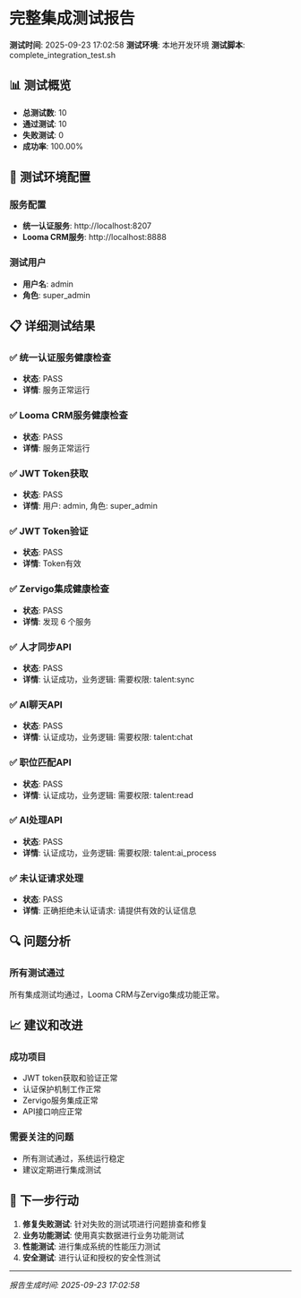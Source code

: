 # 完整集成测试报告

**测试时间**: 2025-09-23 17:02:58
**测试环境**: 本地开发环境
**测试脚本**: complete_integration_test.sh

## 📊 测试概览

- **总测试数**: 10
- **通过测试**: 10
- **失败测试**: 0
- **成功率**: 100.00%

## 🔧 测试环境配置

### 服务配置
- **统一认证服务**: http://localhost:8207
- **Looma CRM服务**: http://localhost:8888

### 测试用户
- **用户名**: admin
- **角色**: super_admin

## 📋 详细测试结果

### ✅ 统一认证服务健康检查
- **状态**: PASS
- **详情**: 服务正常运行

### ✅ Looma CRM服务健康检查
- **状态**: PASS
- **详情**: 服务正常运行

### ✅ JWT Token获取
- **状态**: PASS
- **详情**: 用户: admin, 角色: super_admin

### ✅ JWT Token验证
- **状态**: PASS
- **详情**: Token有效

### ✅ Zervigo集成健康检查
- **状态**: PASS
- **详情**: 发现 6 个服务

### ✅ 人才同步API
- **状态**: PASS
- **详情**: 认证成功，业务逻辑: 需要权限: talent:sync

### ✅ AI聊天API
- **状态**: PASS
- **详情**: 认证成功，业务逻辑: 需要权限: talent:chat

### ✅ 职位匹配API
- **状态**: PASS
- **详情**: 认证成功，业务逻辑: 需要权限: talent:read

### ✅ AI处理API
- **状态**: PASS
- **详情**: 认证成功，业务逻辑: 需要权限: talent:ai_process

### ✅ 未认证请求处理
- **状态**: PASS
- **详情**: 正确拒绝未认证请求: 请提供有效的认证信息


## 🔍 问题分析

### 所有测试通过
所有集成测试均通过，Looma CRM与Zervigo集成功能正常。

## 📈 建议和改进

### 成功项目
- JWT token获取和验证正常
- 认证保护机制工作正常
- Zervigo服务集成正常
- API接口响应正常

### 需要关注的问题
- 所有测试通过，系统运行稳定
- 建议定期进行集成测试

## 🎯 下一步行动

1. **修复失败测试**: 针对失败的测试项进行问题排查和修复
2. **业务功能测试**: 使用真实数据进行业务功能测试
3. **性能测试**: 进行集成系统的性能压力测试
4. **安全测试**: 进行认证和授权的安全性测试

---
*报告生成时间: 2025-09-23 17:02:58*
